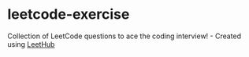 # leetcode-exercise
Collection of LeetCode questions to ace the coding interview! - Created using [LeetHub](https://github.com/QasimWani/LeetHub)
